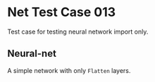 # Net Test Case 013

Test case for testing neural network import only.

## Neural-net

A simple network with only `Flatten` layers.